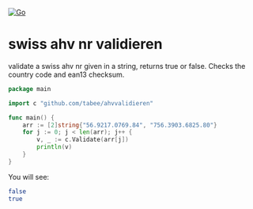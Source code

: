 [![Go](https://github.com/tabee/ahvvalidieren/actions/workflows/go.yml/badge.svg)](https://github.com/tabee/ahvvalidieren/actions/workflows/go.yml)
# swiss ahv nr validieren
validate a swiss ahv nr given in a string, returns true or false.
Checks the country code and ean13 checksum.

```go
package main

import c "github.com/tabee/ahvvalidieren"

func main() {
	arr := [2]string{"56.9217.0769.84", "756.3903.6825.80"}
	for j := 0; j < len(arr); j++ {
		v, _ := c.Validate(arr[j])
		println(v)
	}
}
```
You will see:
```bash
false
true
```